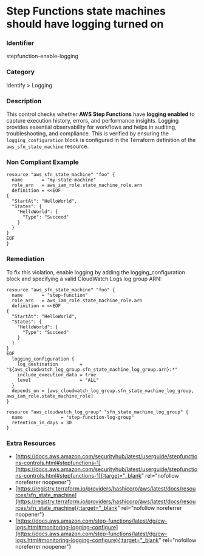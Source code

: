 # Step Functions state machines should have logging turned on

### Identifier

stepfunction-enable-logging

### Category

Identify > Logging

### Description

This control checks whether **AWS Step Functions** have **logging enabled** to capture execution history, errors, and performance insights. Logging provides essential observability for workflows and helps in auditing, troubleshooting, and compliance. This is verified by ensuring the `logging_configuration` block is configured in the Terraform definition of the `aws_sfn_state_machine` resource.

### Non Compliant Example

``` hcl
resource "aws_sfn_state_machine" "foo" {
  name       = "my-state-machine"
  role_arn   = aws_iam_role.state_machine_role.arn
  definition = <<EOF
{
  "StartAt": "HelloWorld",
  "States": {
    "HelloWorld": {
      "Type": "Succeed"
    }
  }
}
EOF
}
```

### Remediation

To fix this violation, enable logging by adding the logging_configuration block and specifying a valid CloudWatch Logs log group ARN:
``` hcl
resource "aws_sfn_state_machine" "foo" {
  name       = "step-function"
  role_arn   = aws_iam_role.state_machine_role.arn
  definition = <<EOF
{
  "StartAt": "HelloWorld",
  "States": {
    "HelloWorld": {
      "Type": "Succeed"
    }
  }
}
EOF
  logging_configuration {
    log_destination        = "${aws_cloudwatch_log_group.sfn_state_machine_log_group.arn}:*"
    include_execution_data = true
    level                  = "ALL"
  }
  depends_on = [aws_cloudwatch_log_group.sfn_state_machine_log_group, aws_iam_role.state_machine_role]
}

resource "aws_cloudwatch_log_group" "sfn_state_machine_log_group" {
  name              = "step-function-log-group"
  retention_in_days = 30
}
```

### Extra Resources

- [https://docs.aws.amazon.com/securityhub/latest/userguide/stepfunctions-controls.html#stepfunctions-1](https://docs.aws.amazon.com/securityhub/latest/userguide/stepfunctions-controls.html#stepfunctions-1){:target="_blank" rel="nofollow noreferrer noopener"}
- [https://registry.terraform.io/providers/hashicorp/aws/latest/docs/resources/sfn_state_machine](https://registry.terraform.io/providers/hashicorp/aws/latest/docs/resources/sfn_state_machine){:target="_blank" rel="nofollow noreferrer noopener"}
- [https://docs.aws.amazon.com/step-functions/latest/dg/cw-logs.html#monitoring-logging-configure](https://docs.aws.amazon.com/step-functions/latest/dg/cw-logs.html#monitoring-logging-configure){:target="_blank" rel="nofollow noreferrer noopener"}
